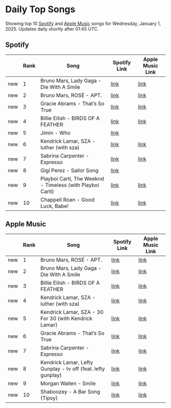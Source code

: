 # Daily Top Songs

Showing top 10 [Spotify](#spotify) and [Apple Music](#apple-music) songs for Wednesday, January 1, 2025. Updates daily shortly after 01:45 UTC.

## Spotify

|             | Rank            | Song            | Spotify Link                    | Apple Music Link                                                                             |
| ----------- | --------------- | --------------- | ------------------------------- | -------------------------------------------------------------------------------------------- |
| new | 1 | Bruno Mars, Lady Gaga \- Die With A Smile | [link](https://open.spotify.com/track/2plbrEY59IikOBgBGLjaoe) | [link](https://music.apple.com/us/song/die-with-a-smile/1762656732) |
| new | 2 | Bruno Mars, ROSÉ \- APT\. | [link](https://open.spotify.com/track/5vNRhkKd0yEAg8suGBpjeY) | [link](https://music.apple.com/us/song/apt/1773452221) |
| new | 3 | Gracie Abrams \- That’s So True | [link](https://open.spotify.com/track/7ne4VBA60CxGM75vw0EYad) | [link](https://music.apple.com/us/song/thats-so-true/1773474483) |
| new | 4 | Billie Eilish \- BIRDS OF A FEATHER | [link](https://open.spotify.com/track/6dOtVTDdiauQNBQEDOtlAB) | [link](https://music.apple.com/us/song/birds-of-a-feather/1739659142) |
| new | 5 | Jimin \- Who | [link](https://open.spotify.com/track/7tI8dRuH2Yc6RuoTjxo4dU) |  |
| new | 6 | Kendrick Lamar, SZA \- luther \(with sza\) | [link](https://open.spotify.com/track/45J4avUb9Ni0bnETYaYFVJ) | [link](https://music.apple.com/us/song/luther/1781270323) |
| new | 7 | Sabrina Carpenter \- Espresso | [link](https://open.spotify.com/track/2qSkIjg1o9h3YT9RAgYN75) | [link](https://music.apple.com/us/song/espresso/1740212434) |
| new | 8 | Gigi Perez \- Sailor Song | [link](https://open.spotify.com/track/2262bWmqomIaJXwCRHr13j) |  |
| new | 9 | Playboi Carti, The Weeknd \- Timeless \(with Playboi Carti\) | [link](https://open.spotify.com/track/1Es7AUAhQvapIcoh3qMKDL) | [link](https://music.apple.com/us/song/timeless/1770380890) |
| new | 10 | Chappell Roan \- Good Luck, Babe\! | [link](https://open.spotify.com/track/0WbMK4wrZ1wFSty9F7FCgu) | [link](https://music.apple.com/us/song/good-luck-babe/1737497080) |

## Apple Music

|             | Rank            | Song            | Spotify Link                    | Apple Music Link                   |
| ----------- | --------------- | --------------- | ------------------------------- | ---------------------------------- |
| new | 1 | Bruno Mars, ROSÉ \- APT\. | [link](https://open.spotify.com/track/5vNRhkKd0yEAg8suGBpjeY) | [link](https://music.apple.com/us/song/apt/1773452221) |
| new | 2 | Bruno Mars, Lady Gaga \- Die With A Smile | [link](https://open.spotify.com/track/2plbrEY59IikOBgBGLjaoe) | [link](https://music.apple.com/us/song/die-with-a-smile/1762656732) |
| new | 3 | Billie Eilish \- BIRDS OF A FEATHER | [link](https://open.spotify.com/track/6dOtVTDdiauQNBQEDOtlAB) | [link](https://music.apple.com/us/song/birds-of-a-feather/1739659142) |
| new | 4 | Kendrick Lamar, SZA \- luther \(with sza\) | [link](https://open.spotify.com/track/45J4avUb9Ni0bnETYaYFVJ) | [link](https://music.apple.com/us/song/luther/1781270323) |
| new | 5 | Kendrick Lamar, SZA \- 30 For 30 \(with Kendrick Lamar\) | [link](https://open.spotify.com/track/3aSWXU6owkZeVhh94XxEWO) | [link](https://music.apple.com/us/song/30-for-30-with-kendrick-lamar/1786643047) |
| new | 6 | Gracie Abrams \- That’s So True | [link](https://open.spotify.com/track/7ne4VBA60CxGM75vw0EYad) | [link](https://music.apple.com/us/song/thats-so-true/1773474483) |
| new | 7 | Sabrina Carpenter \- Espresso | [link](https://open.spotify.com/track/2qSkIjg1o9h3YT9RAgYN75) | [link](https://music.apple.com/us/song/espresso/1740212434) |
| new | 8 | Kendrick Lamar, Lefty Gunplay \- tv off \(feat\. lefty gunplay\) | [link](https://open.spotify.com/track/0aB0v4027ukVziUGwVGYpG) | [link](https://music.apple.com/us/song/tv-off-feat-lefty-gunplay/1781270540) |
| new | 9 | Morgan Wallen \- Smile | [link](https://open.spotify.com/track/3MJ6lFNV12FSHAOzTzkwxz) | [link](https://music.apple.com/us/song/smile/1785714732) |
| new | 10 | Shaboozey \- A Bar Song \(Tipsy\) | [link](https://open.spotify.com/track/2FQrifJ1N335Ljm3TjTVVf) | [link](https://music.apple.com/us/song/a-bar-song-tipsy/1737085899) |

